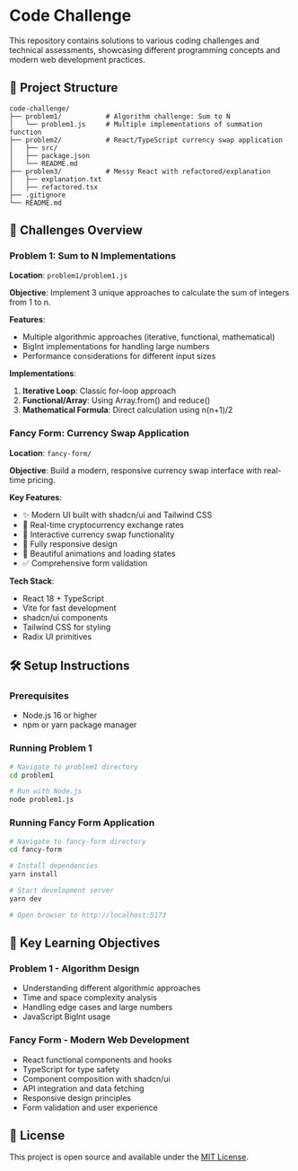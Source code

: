 # Code Challenge

This repository contains solutions to various coding challenges and technical assessments, showcasing different programming concepts and modern web development practices.

## 📁 Project Structure

```
code-challenge/
├── problem1/           # Algorithm challenge: Sum to N
│   └── problem1.js     # Multiple implementations of summation function
├── problem2/           # React/TypeScript currency swap application
│   ├── src/
│   ├── package.json
│   └── README.md
├── problem3/           # Messy React with refactored/explanation
│   ├── explanation.txt
│   ├── refactored.tsx        
├── .gitignore
└── README.md
```

## 🚀 Challenges Overview

### Problem 1: Sum to N Implementations
**Location**: `problem1/problem1.js`

**Objective**: Implement 3 unique approaches to calculate the sum of integers from 1 to n.

**Features**:
- Multiple algorithmic approaches (iterative, functional, mathematical)
- BigInt implementations for handling large numbers
- Performance considerations for different input sizes

**Implementations**:
1. **Iterative Loop**: Classic for-loop approach
2. **Functional/Array**: Using Array.from() and reduce()
3. **Mathematical Formula**: Direct calculation using n(n+1)/2

### Fancy Form: Currency Swap Application
**Location**: `fancy-form/`

**Objective**: Build a modern, responsive currency swap interface with real-time pricing.

**Key Features**:
- ✨ Modern UI built with shadcn/ui and Tailwind CSS
- 🔄 Real-time cryptocurrency exchange rates
- 💱 Interactive currency swap functionality
- 📱 Fully responsive design
- 🎨 Beautiful animations and loading states
- ✅ Comprehensive form validation

**Tech Stack**:
- React 18 + TypeScript
- Vite for fast development
- shadcn/ui components
- Tailwind CSS for styling
- Radix UI primitives

## 🛠️ Setup Instructions

### Prerequisites
- Node.js 16 or higher
- npm or yarn package manager

### Running Problem 1
```bash
# Navigate to problem1 directory
cd problem1

# Run with Node.js
node problem1.js
```

### Running Fancy Form Application
```bash
# Navigate to fancy-form directory
cd fancy-form

# Install dependencies
yarn install

# Start development server
yarn dev

# Open browser to http://localhost:5173
```

## 🎯 Key Learning Objectives

### Problem 1 - Algorithm Design
- Understanding different algorithmic approaches
- Time and space complexity analysis
- Handling edge cases and large numbers
- JavaScript BigInt usage

### Fancy Form - Modern Web Development
- React functional components and hooks
- TypeScript for type safety
- Component composition with shadcn/ui
- API integration and data fetching
- Responsive design principles
- Form validation and user experience

## 📄 License

This project is open source and available under the [MIT License](LICENSE).